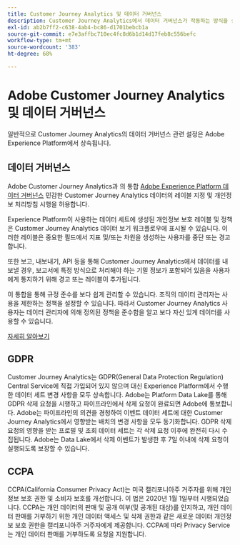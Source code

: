 ```yaml
---
title: Customer Journey Analytics 및 데이터 거버넌스
description: Customer Journey Analytics에서 데이터 거버넌스가 작동하는 방식을 설명합니다.
exl-id: ab2b7ff2-c638-4ab4-bc86-d1701bebcb1a
source-git-commit: e7e3affbc710ec4fc8d6b1d14d17feb8c556befc
workflow-type: tm+mt
source-wordcount: '383'
ht-degree: 68%

---
```


# Adobe Customer Journey Analytics 및 데이터 거버넌스

일반적으로 Customer Journey Analytics의 데이터 거버넌스 관련 설정은 Adobe Experience Platform에서 상속됩니다.

## 데이터 거버넌스

Adobe Customer Journey Analytics과 의 통합 [Adobe Experience Platform 데이터 거버넌스](https://experienceleague.adobe.com/docs/experience-platform/data-governance/home.html?lang=ko-KR) 민감한 Customer Journey Analytics 데이터의 레이블 지정 및 개인정보 처리방침 시행을 허용합니다.

Experience Platform이 사용하는 데이터 세트에 생성된 개인정보 보호 레이블 및 정책은 Customer Journey Analytics 데이터 보기 워크플로우에 표시될 수 있습니다. 이러한 레이블은 중요한 필드에서 지표 및/또는 차원을 생성하는 사용자를 중단 또는 경고합니다.

또한 보고, 내보내기, API 등을 통해 Customer Journey Analytics에서 데이터를 내보낼 경우, 보고서에 특정 방식으로 처리해야 하는 기밀 정보가 포함되어 있음을 사용자에게 통지하기 위해 경고 또는 레이블이 추가됩니다.

이 통합을 통해 규정 준수를 보다 쉽게 관리할 수 있습니다. 조직의 데이터 관리자는 사용을 제한하는 정책을 설정할 수 있습니다. 따라서 Customer Journey Analytics 사용자는 데이터 관리자에 의해 정의된 정책을 준수함을 알고 보다 자신 있게 데이터를 사용할 수 있습니다.

[자세히 알아보기](/help/data-views/data-governance.md)

## GDPR

Customer Journey Analytics는 GDPR(General Data Protection Regulation) Central Service에 직접 가입되어 있지 않으며 대신 Experience Platform에서 수행한 데이터 세트 변경 사항을 모두 상속합니다. Adobe는 Platform Data Lake를 통해 GDPR 삭제 요청을 시행하고 파이프라인에서 삭제 요청이 완료되면 Adobe에 통보합니다. Adobe는 파이프라인의 의견을 경청하여 이벤트 데이터 세트에 대한 Customer Journey Analytics에서 영향받는 배치의 변경 사항을 모두 동기화합니다. GDPR 삭제 요청의 영향을 받는 프로필 및 조회 데이터 세트는 각 삭제 요청 이후에 완전히 다시 수집됩니다. Adobe는 Data Lake에서 삭제 이벤트가 발생한 후 7일 이내에 삭제 요청이 실행되도록 보장할 수 있습니다.

## CCPA

CCPA(California Consumer Privacy Act)는 미국 캘리포니아주 거주자를 위해 개인정보 보호 권한 및 소비자 보호를 개선합니다. 이 법은 2020년 1월 1일부터 시행되었습니다.
CCPA는 개인 데이터의 판매 및 공개 여부(및 공개된 대상)를 인지하고, 개인 데이터 판매를 거부하기 위한 개인 데이터 액세스 및 삭제 권한과 같은 새로운 데이터 개인정보 보호 권한을 캘리포니아주 거주자에게 제공합니다.
CCPA에 따라 Privacy Service는 개인 데이터 판매를 거부하도록 요청을 지원합니다.
